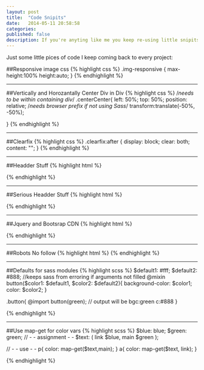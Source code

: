 ```yaml
---
layout: post
title:  "Code Snipits"
date:   2014-05-11 20:58:58
categories: 
published: false
description: If you're anyting like me you keep re-using little snipits of code on just about every project, so I've compiled some of my favorites here so I don't forget. 
---
```


Just some little pices of code I keep coming back to every project:

##Responsive image css
{% highlight css %}
.img-responsive {
	max-height:100%
	height:auto;
}
{% endhighlight %}

----

##Vertically and Horozantally Center Div in Div
{% highlight css %}
/*needs to be within containing div*/
.centerCenter{
	left: 50%;
	top: 50%;
	position: relative;
	/*needs browser prefix if not using Sass*/
	transform:translate(-50%, -50%); 

}
{% endhighlight %}

----

##Clearfix
{% highlight css %}
.clearfix:after {
  display: block;
  clear: both;
  content: "";
  }
{% endhighlight %}


----

##Headder Stuff
{% highlight html %}
<head>
	<meta charset="utf-8">
	<title></title>
	<meta name="description" content="This is a description">
	<meta name="viewport" content="width=device-width, initial-scale=1">
</head>
{% endhighlight %}

----

##Serious Headder Stuff
{% highlight html %}
<head>  
	<!--[if lt IE 8]>
		<p>You are using an <strong>outdated</strong> browser. Please <a href="http://browsehappy.com/">upgrade your browser</a> to improve your experience.</p>
	<![endif]-->
	<meta charset="utf-8">
	<meta http-equiv="X-UA-Compatible" content="IE=edge,chrome=1">
	<meta name="viewport" content="width=device-width, initial-scale=1">
	<meta name="robots" content="index, follow" />
	<title></title>
	<meta name="description" content="">
	<!-- For Facebook -->
	<meta property="og:description" content="">
	<meta property="og:site_name" content="">
	<meta property="og:title" content="">
	<meta property="og:type" content="">
	<meta property="og:image" content="" />
	<meta property="og:url" content="">
	<!-- For Twitter ... obviously -->
	<meta name="twitter:site" content="">
	<meta name="twitter:image" content="">
	<meta name="twitter:card" content="">
</head> 
{% endhighlight %}    

----

##Jquery and Bootsrap CDN
{% highlight html %}
<link rel="stylesheet" href="https://maxcdn.bootstrapcdn.com/bootstrap/3.2.0/css/bootstrap.min.css">
<script src="//code.jquery.com/jquery-1.11.0.min.js"></script>
{% endhighlight %}

----

##Robots No follow
{% highlight html %}
<meta name="ROBOTS" content="NOINDEX, NOFOLLOW">
{% endhighlight %}

----

##Defaults for sass modules
{% highlight scss %}
$default1: #fff;
$default2: #888;
//keeps sass from erroring if arguments not filled
@mixin button($color1: $default1, $color2: $default2){
	background-color: $color1;
	color: $color2;
}

.button{
	@import button(green);
	// output will be bgc:green c:#888
}

{% endhighlight %}

----

##Use map-get for color vars
{% highlight scss %}
$blue: blue; 
$green: green;
// - - assignment - -
$text: (
	link $blue,
	main $green
);

// - - use - -
p{ color: map-get($text,main); }
a{ color: map-get($text, link); }

{% endhighlight %}


